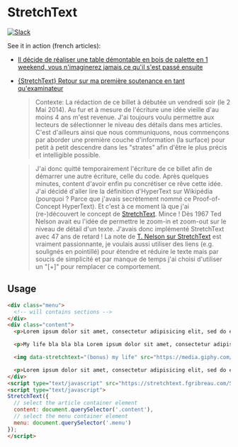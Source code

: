 StretchText
===========

[![Slack](https://img.shields.io/badge/Slack-Join%20our%20tech%20community-17202A?logo=slack)](https://join.slack.com/t/fgribreau/shared_invite/zt-edpjwt2t-Zh39mDUMNQ0QOr9qOj~jrg)

See it in action (french articles):

- [Il décide de réaliser une table démontable en bois de palette en 1 weekend, vous n'imaginerez jamais ce qu'il s'est passé ensuite](http://blog.fgribreau.com/2017/08/il-decide-de-realiser-une-table-a-manger-en-bois-de-palette-en-un-weekend.html)
- [{StretchText} Retour sur ma première soutenance en tant qu'examinateur](http://blog.fgribreau.com/2014/05/fr-stretchtext-retour-sur-ma-premiere.html)

   > Contexte: La rédaction de ce billet à débutée un vendredi soir (le 2 Mai 2014). Au fur et à mesure de l'écriture une idée vieille d'au moins 4 ans m'est revenue. J'ai toujours voulu permettre aux lecteurs de sélectionner le niveau des détails dans mes articles. C'est d'ailleurs ainsi que nous communiquons, nous commençons par aborder une première couche d'information (la surface) pour petit à petit descendre dans les "strates" afin d'être le plus précis et intelligible possible.

   > J'ai donc quitté temporairement l'écriture de ce billet afin de démarrer une autre écriture, celle du code. Après quelques minutes, content d'avoir enfin pu concrétiser ce rêve cette idée. J'ai décidé d'aller lire la définition d'HyperText sur Wikipédia (pourquoi ? Parce que j'avais secrètement nommé ce Proof-of-Concept HyperText). Et c'est à ce moment là que j'ai (re-)découvert le concept de [StretchText](http://en.wikipedia.org/wiki/StretchText). Mince ! Dès 1967 Ted Nelson avait eu l'idée de permettre le zoom-in et zoom-out sur le niveau de détail d'un texte. J'avais donc implémenté StretchText avec 47 ans de retard ! La note de [T. Nelson sur StretchText](http://xanadu.com/XUarchive/htn8.tif) est vraiment passionnante, je voulais aussi utiliser des liens (e.g. soulignés en pointillé) pour étendre et réduire le texte mais par soucis de simplicité et par manque de temps j'ai choisi d'utiliser un "[+]" pour remplacer ce comportement.


## Usage

```html
<div class="menu">
  <!-- will contains sections -->
</div>
<div class="content">
  <p>Lorem ipsum dolor sit amet, consectetur adipisicing elit, sed do eiusmod tempor incididunt ut labore et dolore magna aliqua. Ut enim ad minim veniam<p data-stretchtext="(bonus) my life">, quis nostrud exercitation,</span> ullamco laboris nisi ut aliquip ex ea commodo consequat.<span data-stretchtext="(bonus) Plop"> Duis aute irure dolor in reprehenderit in voluptate velit esse cillum dolore eu fugiat nulla pariatur.</span> Excepteur sint occaecat cupidatat non proident, sunt in culpa qui officia deserunt mollit anim id est laborum.</p>

  <p>My life bla bla bla Lorem ipsum dolor sit amet, consectetur adipisicing elit, sed do eiusmod tempor incididunt ut labore et dolore magna aliqua. Ut enim ad minim veniam, quis nostrud exercitation ullamco laboris nisi ut aliquip ex ea commodo consequat. Duis aute irure dolor in reprehenderit in voluptate velit esse cillum dolore eu fugiat nulla pariatur. Excepteur sint occaecat cupidatat non proident, sunt in culpa qui officia deserunt mollit anim id est laborum.</p>

  <img data-stretchtext="(bonus) my life" src="https://media.giphy.com/media/48FhEMYGWji8/giphy.gif"/>

  <p>Lorem ipsum dolor sit amet, consectetur adipisicing elit, sed do eiusmod tempor incididunt ut labore et dolore magna aliqua. Ut enim ad minim veniam<p data-stretchtext="(bonus) my life">, quis nostrud exercitation,</span> ullamco laboris nisi ut aliquip ex ea commodo consequat.<span data-stretchtext="(bonus) Plop"> Duis aute irure dolor in reprehenderit in voluptate velit esse cillum dolore eu fugiat nulla pariatur.</span> Excepteur sint occaecat cupidatat non proident, sunt in culpa qui officia deserunt mollit anim id est laborum.</p>
</div>
<script type="text/javascript" src="https://stretchtext.fgribreau.com/StretchText.js"></script>
<script type="text/javascript">
StretchText({
  // select the article container element
  content: document.querySelector('.content'),
  // select the menu container element
  menu: document.querySelector('.menu')
});
</script>
```
